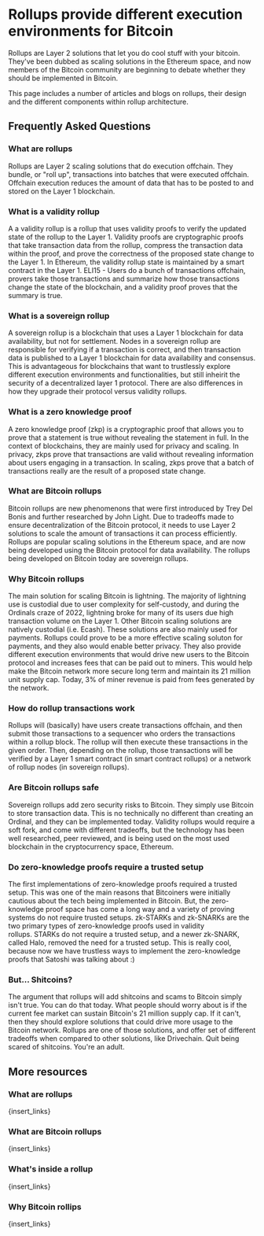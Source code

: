 # Rollups provide different execution environments for Bitcoin

Rollups are Layer 2 solutions that let you do cool stuff with your bitcoin. They've been dubbed as scaling solutions in the Ethereum space, and now members of the Bitcoin community are beginning to debate whether they should be implemented in Bitcoin.

This page includes a number of articles and blogs on rollups, their design and the different components within rollup architecture.

## Frequently Asked Questions

### What are rollups

Rollups are Layer 2 scaling solutions that do execution offchain. They bundle, or "roll up", transactions into batches that were executed offchain. Offchain execution reduces the amount of data that has to be posted to and stored on the Layer 1 blockchain.

### What is a validity rollup

A a validity rollup is a rollup that uses validity proofs to verify the updated state of the rollup to the Layer 1. Validity proofs are cryptographic proofs that take transaction data from the rollup, compress the transaction data within the proof, and prove the correctness of the proposed state change to the Layer 1. In Ethereum, the validity rollup state is maintained by a smart contract in the Layer 1. ELI15 - Users do a bunch of transactions offchain, provers take those transactions and summarize how those transactions change the state of the blockchain, and a validity proof proves that the summary is true.

### What is a sovereign rollup

A sovereign rollup is a blockchain that uses a Layer 1 blockchain for data availability, but not for settlement. Nodes in a sovereign rollup are responsible for verifying if a transaction is correct, and then transaction data is published to a Layer 1 blockchain for data availability and consensus. This is advantageous for blockchains that want to trustlessly explore different execution environments and functionalities, but still inheirit the security of a decentralized layer 1 protocol. There are also differences in how they upgrade their protocol versus validity rollups.

### What is a zero knowledge proof

A zero knowledge proof (zkp) is a cryptographic proof that allows you to prove that a statement is true without revealing the statement in full. In the context of blockchains, they are mainly used for privacy and scaling. In privacy, zkps prove that transactions are valid without revealing information about users engaging in a transaction. In scaling, zkps prove that a batch of transactions really are the result of a proposed state change.

### What are Bitcoin rollups

Bitcoin rollups are new phenomenons that were first introduced by Trey Del Bonis and further researched by John Light. Due to tradeoffs made to ensure decentralization of the Bitcoin protocol, it needs to use Layer 2 solutions to scale the amount of transactions it can process efficiently. Rollups are popular scaling solutions in the Ethereum space, and are now being developed using the Bitcoin protocol for data availability. The rollups being developed on Bitcoin today are sovereign rollups.

### Why Bitcoin rollups

The main solution for scaling Bitcoin is lightning. The majority of lightning use is custodial due to user complexity for self-custody, and during the Ordinals craze of 2022, lightning broke for many of its users due high transaction volume on the Layer 1. Other Bitcoin scaling solutions are natively custodial (i.e. Ecash). These solutions are also mainly used for payments. Rollups could prove to be a more effective scaling soluton for payments, and they also would enable better privacy. They also provide different execution environments that would drive new users to the Bitcoin protocol and increases fees that can be paid out to miners. This would help make the Bitcoin network more secure long term and maintain its 21 million unit supply cap. Today, 3% of miner revenue is paid from fees generated by the network.

### How do rollup transactions work

Rollups will (basically) have users create transactions offchain, and then submit those transactions to a sequencer who orders the transactions within a rollup block. The rollup will then execute these transactions in the given order. Then, depending on the rollup, those transactions will be verified by a Layer 1 smart contract (in smart contract rollups) or a network of rollup nodes (in sovereign rollups).

### Are Bitcoin rollups safe

Sovereign rollups add zero security risks to Bitcoin. They simply use Bitcoin to store transaction data. This is no technically no different than creating an Ordinal, and they can be implemented today. Validity rollups would require a soft fork, and come with different tradeoffs, but the technology has been well researched, peer reviewed, and is being used on the most used blockchain in the cryptocurrency space, Ethereum.

### Do zero-knowledge proofs require a trusted setup

The first implementations of zero-knowledge proofs required a trusted setup. This was one of the main reasons that Bitcoiners were initially cautious about the tech being implemented in Bitcoin. But, the zero-knowledge proof space has come a long way and a variety of proving systems do not require trusted setups. zk-STARKs and zk-SNARKs are the two primary types of zero-knowledge proofs used in validity rollups. STARKs do not require a trusted setup, and a newer zk-SNARK, called Halo, removed the need for a trusted setup. This is really cool, because now we have trustless ways to implement the zero-knowledge proofs that Satoshi was talking about :)

### But... Shitcoins?

The argument that rollups will add shitcoins and scams to Bitcoin simply isn't true. You can do that today. What people should worry about is if the current fee market can sustain Bitcoin's 21 million supply cap. If it can't, then they should explore solutions that could drive more usage to the Bitcoin network. Rollups are one of those solutions, and offer set of different tradeoffs when compared to other solutions, like Drivechain. Quit being scared of shitcoins. You're an adult.

## More resources

### What are rollups

{insert_links}

### What are Bitcoin rollups

{insert_links}

### What's inside a rollup

{insert_links}

### Why Bitcoin rollips

{insert_links}
